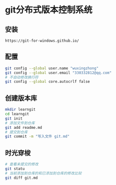 # git分布式版本控制系统

## 安装 
```
https://git-for-windows.github.io/
```

## 配置
```bash
git config --global user.name "wuxingzhong"
git config --global user.email "330332812@qq.com"
# 不自动修改换行符
git config --global core.autocrlf false

```

## 创建版本库
```bash
mkdir learngit
cd learngit
git init
# 添加文件到仓库
git add readme.md
# 提交到仓库
git commit -m "写入文件 git.md"
```

## 时光穿梭
```bash
# 查看未提交的修改
git statu 
# 当前添加到仓库的和已添加到仓库的修改比较 
git diff git.md 
```